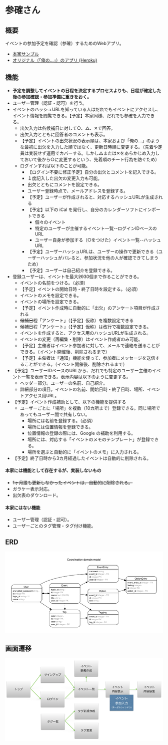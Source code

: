# 参確さん

## 概要

イベントの参加予定を確認（参確）するためのWebアプリ。

- [本家サンプル](https://chouseisan.com/s?h=028c5bfdf74c4912a6b2a697c4fed4a3)
- [オリジナル（「俺の…」）のアプリ (Heroku)](https://dry-basin-5475.herokuapp.com/events/e770a86069561b98d0078d5df057d9ae)

## 機能
- **予定を調整してイベントの日程を決定するプロセスよりも、日程が確定した後の参加確認・参加準備に重きをおく。**
- ユーザー管理（認証・認可）を行う。
- イベントのハッシュURLを知っている人はだれでもイベントにアクセスし、イベント情報を閲覧できる。【予定】本家同様、だれでも参確を入力できる。
    - 出欠入力は各候補日に対して○、△、✕で回答。
    - 出欠入力とともに回答者のコメントも表示。
    - 【予定】イベントの出欠状況の表示順は、本家および「俺の…」のような最初に出欠を入力した順ではなく、更新日時順に変更する。（先着や定員は実装せず運用でカバーする。しかし△または✕をあらかじめ入力しておいて後から○に変更するという、先着順のチート行為を防ぐため）
    - ログインすれば以下のことが可能。
        - 【ログイン不要に修正予定】自分の出欠とコメントを記入できる。
        - １度記入した出欠の変更入力も可能。
        - 出欠とともにコメントを設定できる。
        - ユーザー登録時点で、メールアドレスを登録する。
        - 【予定】ユーザーが作成されると、対応するハッシュURLが生成される
        - 【予定】以下の iCal を発行し、自分のカレンダーソフトにインポートできる
            - 個々のイベント
            - 特定のユーザーが主催するイベント一覧--ログインIDベースのURL
            - ユーザー自身が参加する（○をつけた）イベント一覧--ハッシュURL
        - 【予定】ユーザーハッシュURLは、ユーザーの操作で更新できる（ユーザーハッシュがバレると、参加状況を他の人が確認できてしまうため）
        - 【予定】ユーザーは自己紹介を登録できる。
- 登録ユーザーは、イベントを最大~~20~~30個まで作ることができる。
    - イベントの名前をつける。（必須）
    - 【予定】イベントの開始日時・終了日時を設定する。（必須）
    - イベントのメモを設定できる。
    - イベントの場所を設定できる。
    - 【予定】イベント作成時に自動的に「出欠」のアンケート項目が作成される
    - ~~候補日程~~「アンケート」（【予定】仮称）を複数設定できる
    - ~~候補日程~~「アンケート」（【予定】仮称）は改行で複数設定できる。
    - イベントを作成すると、アクセス用のハッシュURLが生成される。
    - イベントの変更（再編集・削除）はイベント作成者のみ可能。
    - 【予定】主催者はイベント参加者に対して、メールで連絡を送ることができる。（イベント開催後、削除されるまで）
    - 【予定】主催者は「通知」機能を使って、参加者にメッセージを送信することができる。（イベント開催後、削除されるまで）
- 【予定】ユーザーIDベースのURLから、だれでも特定のユーザー主催のイベント一覧を表示できる。表示内容は以下のように変更する。
    - ヘッダー部分。ユーザーの名前、自己紹介。
    - 詳細部分の項目。イベントの名前、開始日時・終了日時、場所、イベントアクセス用URL。
- 【予定】イベント作成補助として、以下の機能を提供する
    - ユーザーごとに「場所」を複数（10カ所まで）登録できる。同じ場所であってもユーザー間で共有しない。
        - 場所には名前を登録する。（必須）
        - 場所には位置情報を登録できる。
        - 位置情報の登録の際には、Google の補助を利用する。
        - 場所には、対応する「イベントのメモのテンプレート」が登録できる。
        - 場所を選ぶと自動的に「イベントのメモ」に入力される。
- 【予定】終了日時から3カ月経過したイベントは自動的に削除される。

#### 本家には機能として存在するが、実装しないもの

- ~~1ヶ月誰も更新しなかったイベントは、自動的に削除される。~~
- ガラケー表示対応。
- 出欠表のダウンロード。

#### 本家にはない機能

- ユーザー管理（認証・認可）。
- ユーザーごとのタグ管理・タグ付け機能。

## ERD

![ERD](docs/erd.png)

## 画面遷移

![画面遷移](docs/view_transition.png)
